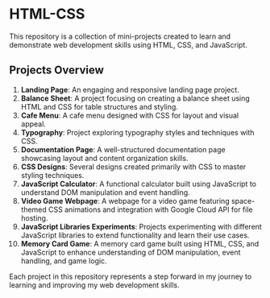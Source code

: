 # HTML-CSS

This repository is a collection of mini-projects created to learn and demonstrate web development skills using HTML, CSS, and JavaScript.

## Projects Overview

1. **Landing Page**: An engaging and responsive landing page project.
2. **Balance Sheet**: A project focusing on creating a balance sheet using HTML and CSS for table structures and styling.
3. **Cafe Menu**: A  cafe menu designed with CSS for layout and visual appeal.
4. **Typography**: Project exploring  typography styles and techniques with CSS.
5. **Documentation Page**: A well-structured documentation page showcasing layout and content organization skills.
6. **CSS Designs**: Several designs created primarily with CSS to master styling techniques.
7. **JavaScript Calculator**: A functional calculator built using JavaScript to understand DOM manipulation and event handling.
8. **Video Game Webpage**: A webpage for a video game featuring space-themed CSS animations and integration with Google Cloud API for file hosting.
9. **JavaScript Libraries Experiments**: Projects experimenting with different JavaScript libraries to extend functionality and learn their use cases.
10. **Memory Card Game**: A memory card game built using HTML, CSS, and JavaScript to enhance understanding of DOM manipulation, event handling, and game logic.

Each project in this repository represents a step forward in my journey to learning and improving my web development skills.
